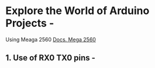 # Explore the World of Arduino Projects  -
Using Meaga 2560 <a href="https://docs.arduino.cc/hardware/mega-2560/"> Docs. Mega 2560 </a> 

## 1. Use of RX0 TX0 pins -
